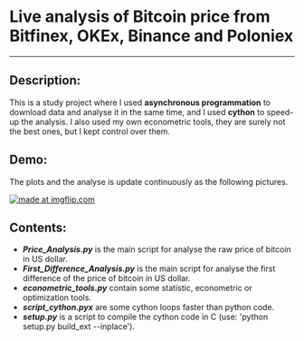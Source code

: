 # Live analysis of Bitcoin price from Bitfinex, OKEx, Binance and Poloniex

***

## Description:
This is a study project where I used **asynchronous programmation** to download data and analyse it in the same time, and I used **cython** to speed-up the analysis. I also used my own econometric tools, they are surely not the best ones, but I kept control over them.

## Demo:
The plots and the analyse is update continuously as the following pictures.

<a href="https://imgflip.com/gif/29i7jb"><img src="https://i.imgflip.com/29i7jb.gif" title="made at imgflip.com"/></a>

## Contents:
- __*Price_Analysis.py*__ is the main script for analyse the raw price of bitcoin in US dollar.
- __*First_Difference_Analysis.py*__ is the main script for analyse the first difference of the price of bitcoin in US dollar.
- __*econometric_tools.py*__ contain some statistic, econometric or optimization tools.
- __*script_cython.pyx*__ are some cython loops faster than python code.
- __*setup.py*__ is a script to compile the cython code in C (use: 'python setup.py build_ext --inplace').